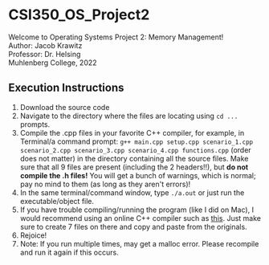 # CSI350_OS_Project2
Welcome to Operating Systems Project 2: Memory Management!  
Author: Jacob Krawitz  
Professor: Dr. Helsing  
Muhlenberg College, 2022  

## Execution Instructions
1. Download the source code
2. Navigate to the directory where the files are locating using `cd ...` prompts.
3. Compile the .cpp files in your favorite C++ compiler, for example, in Terminal/a command prompt:                                                     `g++ main.cpp setup.cpp scenario_1.cpp scenario_2.cpp scenario_3.cpp scenario_4.cpp functions.cpp` (order does not matter) in the directory containing all the source files. Make sure that all 9 files are present (including the 2 headers!!), but **do not compile the .h files!** You will get a bunch of warnings, which is normal; pay no mind to them (as long as they aren't errors)!
4. In the same terminal/command window, type `./a.out` or just run the executable/object file.
5. If you have trouble compiling/running the program (like I did on Mac), I would recommend using an online C++ compiler such as [this](https://www.onlinegdb.com/online_c++_compiler). Just make sure to create 7 files on there and copy and paste from the originals.
6. Rejoice!
7. Note: If you run multiple times, may get a malloc error. Please recompile and run it again if this occurs.
